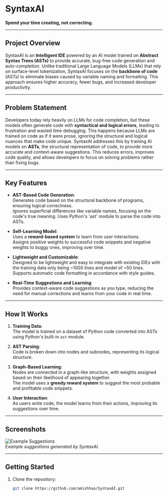 # SyntaxAI  
**Spend your time creating, not correcting.**

---

## Project Overview  
SyntaxAI is an **Intelligent IDE** powered by an AI model trained on **Abstract Syntax Trees (ASTs)** to provide accurate, bug-free code generation and auto-completion. Unlike traditional Large Language Models (LLMs) that rely on surface-level tokenization, SyntaxAI focuses on the **backbone of code** (ASTs) to eliminate biases caused by variable naming and formatting. This approach ensures higher accuracy, fewer bugs, and increased developer productivity.

---

## Problem Statement  
Developers today rely heavily on LLMs for code completion, but these models often generate code with **syntactical and logical errors**, leading to frustration and wasted time debugging. This happens because LLMs are trained on code as if it were prose, ignoring the structural and logical nuances that make code unique. 
SyntaxAI addresses this by training AI models on **ASTs**, the structural representation of code, to provide more accurate and context-aware suggestions. This reduces errors, improves code quality, and allows developers to focus on solving problems rather than fixing bugs.

---

## Key Features  
- **AST-Based Code Generation**:  
  Generates code based on the structural backbone of programs, ensuring logical correctness.  
  Ignores superficial differences like variable names, focusing on the code's true meaning.
  Uses Python's 'ast' module to parse the code into ASTs.

- **Self-Learning Model**:  
  Uses a **reward-based system** to learn from user interactions.  
  Assigns positive weights to successful code snippets and negative weights to buggy ones, improving over time.

- **Lightweight and Customizable**:  
  Designed to be lightweight and easy to integrate with existing IDEs with the training data only being ~1000 lines and model of ~50 lines. 
  Supports automatic code formatting in accordance with style guides.

- **Real-Time Suggestions and Learning**:  
  Provides context-aware code suggestions as you type, reducing the need for manual corrections and learns from your code in real time.

---

## How It Works  
1. **Training Data**:  
   The model is trained on a dataset of Python code converted into ASTs using Python's built-in `ast` module.  

2. **AST Parsing**:  
   Code is broken down into nodes and subnodes, representing its logical structure.  

3. **Graph-Based Learning**:  
   Nodes are connected in a graph-like structure, with weights assigned based on their likelihood of appearing together.  
   The model uses a **greedy reward system** to suggest the most probable and profitable code snippets.  

4. **User Interaction**:  
   As users write code, the model learns from their actions, improving its suggestions over time.  

---

## Screenshots  
![Example Suggestions](https://github.com/amishhaa/SyntaxAI/tree/master/screenshots/suggestion_example.png)  
*Example suggestions generated by SyntaxAI.*

---

## Getting Started  
1. Clone the repository:  
   ```bash  
   git clone https://github.com/amishhaa/SyntaxAI.git  
